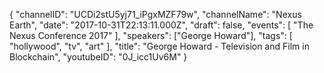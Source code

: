 {
    "channelID": "UCDi2stU5yj71_iPgxMZF79w",
    "channelName": "Nexus Earth",
    "date": "2017-10-31T22:13:11.000Z",
    "draft": false,
    "events": [
        "The Nexus Conference 2017"
    ],
    "speakers": ["George Howard"],
    "tags": [
        "hollywood",
        "tv",
        "art"
    ],
    "title": "George Howard -  Television and Film in Blockchain",
    "youtubeID": "0J_icc1Uv6M"
}

